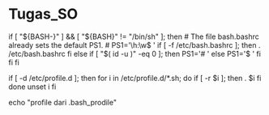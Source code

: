# Tugas_SO

  if [ "${BASH-}" ] && [ "${BASH}" != "/bin/sh" ]; then
    # The file bash.bashrc already sets the default PS1.
    # PS1='\h:\w$ '
    if [ -f /etc/bash.bashrc ]; then
      . /etc/bash.bashrc
    fi
  else
    if [ "$( id -u )" -eq 0 ]; then
      PS1='# '
    else
      PS1='$ '
    fi
  fi
fi

if [ -d /etc/profile.d ]; then
  for i in /etc/profile.d/*.sh; do
    if [ -r $i ]; then
      . $i
    fi
  done
  unset i
fi

echo "profile dari .bash_prodile"
